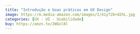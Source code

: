 ```yaml
---
title: "Introdução e boas práticas em UX Design"
image: https://m.media-amazon.com/images/I/41yf2b+d2hL.jpg
categories: [UX - UI - Usabilidade]
buy: https://amzn.to/2WGxl8l
---
```

